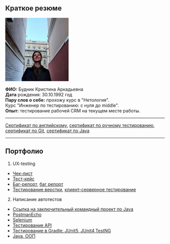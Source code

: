 ## Краткое резюме 
<div class="pull-right">
  <img src="фото.jpg" width="200"/>

  **ФИО:** Будник Кристина Аркадьевна<br>
  **Дата** рождения: 30.10.1992 год<br>
  **Пару слов о себе:** прохожу курс в "Нетология".<br>
  Курс "Инженер по тестированию: с нуля до middle".<br>
  **Опыт:** тестирование рабочей CRM на текущем месте работы.<br>
***
[Сертификат по английскому](https://github.com/LeeGeller/CV_and_Portfolio/blob/main/%D0%90%D0%BD%D0%B3%D0%BB%D0%B8%D0%B9%D1%81%D0%BA%D0%B8%D0%B9.pdf), [сертификат по ручному тестированию](https://github.com/LeeGeller/CV_and_Portfolio/blob/main/%D0%9C%D0%BE%D0%B4%D1%83%D0%BB%D1%8C%20%D0%BF%D0%BE%20%D1%80%D1%83%D1%87%D0%BD%D0%BE%D0%BC%D1%83%20%D1%82%D0%B5%D1%81%D1%82%D0%B8%D1%80%D0%BE%D0%B2%D0%B0%D0%BD%D0%B8%D1%8E.pdf), [сертификат по Git](https://github.com/LeeGeller/CV_and_Portfolio/blob/main/Git.pdf), [сертификат по Java](https://github.com/LeeGeller/CV_and_Portfolio/blob/main/Java.pdf)
***
## Портфолио
1. UX-testing
* [Чек-лист](https://docs.google.com/spreadsheets/d/1pUpVtlynmGY61bRfapwgcdAGrMMLqL7m2wjujaYL3FA/edit#gid=0)
* [Тест-кейс](https://docs.google.com/spreadsheets/d/1ym239h-rqmx5b9C0PMIu_vNxaKcjbk3mJv2AdpmzXNc/edit#gid=0)
* [Баг-репорт](https://docs.google.com/spreadsheets/d/165yJfRzKHFV12ofHt6l8XWgRpKcMQ4WeECLh6lHmAVg/edit#gid=0), [баг репорт](https://docs.google.com/spreadsheets/d/1JbWlRJ25g0wgaHn0vG4bwWCVgM_OQ-ONzfWMQhOT3Uk/edit#gid=0)
* [Тестирование верстки](https://docs.google.com/document/d/1wbJaeIz_O0lA_F951_3NjpiSbx88o29LY6VKSrVqFqc/edit), [клиент-серверное тестирование](https://docs.google.com/document/d/1BOtTMcTsecLdjLZyO2iYgxJONVLZ9ol_gBZI5v8Igyg/edit)
2. Написание автотестов
* [Ссылка на заключительный командный проект по Java](https://github.com/LeeGeller/Team_Project)
* [PostmanEcho](https://github.com/LeeGeller/PostmanEcho)
* [Selenium](https://github.com/LeeGeller/test_with_Selenium)
* [Тестирование API](https://github.com/LeeGeller/CI-and-API)
* [Тестирование в Gradle: JUnit5, JUnit4,TestNG](https://github.com/LeeGeller/GradleAutotest)
* [Java, ООП](https://github.com/LeeGeller/Task)
